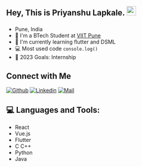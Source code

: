 <!-- welcome message -->
<h2>Hey, This is Priyanshu Lapkale. <img src="https://media.giphy.com/media/hvRJCLFzcasrR4ia7z/giphy.gif" width="25px"> </h2>

###
- Pune, India
- 📙 I'm a BTech Student at <a href="[https://www.genres-agency.com](https://www.viit.ac.in/)" target="_blank">VIIT Pune</a>
- 🌱 I'm currently learning flutter and DSML
- 💻 Most used code `console.log()`
- 🎯 2023 Goals: Internship


## Connect with Me

[![Github](https://img.shields.io/badge/GitHub-100000?style=for-the-badge&logo=github&logoColor=white)](hhttps://github.com/mh31-priyanshu)
[![Linkedin](https://img.shields.io/badge/LinkedIn-0077B5?style=for-the-badge&logo=linkedin&logoColor=white)](https://www.linkedin.com/in/priyanshu-lapkale-9206931b8/)
[![Mail](https://img.shields.io/badge/Gmail-D14836?style=for-the-badge&logo=gmail&logoColor=white)](mailto:lapkale0110@gmail.com)

## 💻 Languages and Tools:

- React
- Vue.js
- Flutter
- C C++
- Python
- Java

